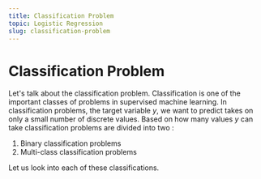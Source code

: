```yaml
---
title: Classification Problem
topic: Logistic Regression
slug: classification-problem
---
```


# Classification Problem

Let's talk about the classification problem. Classification is one of the important classes of problems in supervised machine learning. In classification problems, the target variable $y$, we want to predict takes on only a small number of discrete values. Based on how many values $y$ can take classification problems are divided into two :

1. Binary classification problems
2. Multi-class classification problems

Let us look into each of these classifications.
